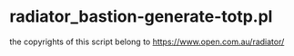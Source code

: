 # radiator_bastion-generate-totp.pl
the copyrights of this script belong to https://www.open.com.au/radiator/


